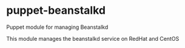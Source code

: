 puppet-beanstalkd
=================

Puppet module for managing Beanstalkd

This module manages the beanstalkd service on RedHat and CentOS

